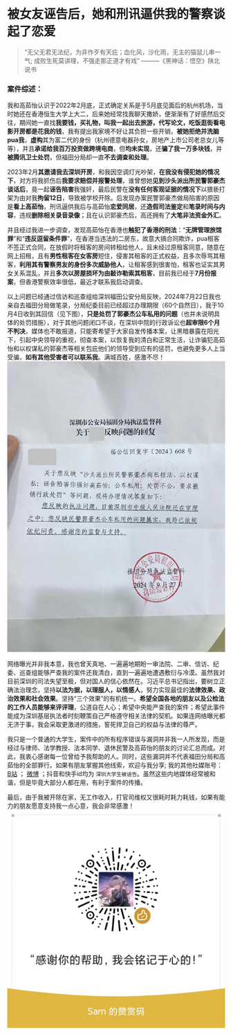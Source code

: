 # 被女友诬告后，她和刑讯逼供我的警察谈起了恋爱

> “无父无君无法纪，为非作歹有天庇；血化风，沙化雨，无主的猫鼠儿串一气; 成败生死莫讲理，不强走那正道才有戏”
> ———《黑神话：悟空》陕北说书

### 案件综述：

我和高茹怡认识于2022年2月底，正式确定关系是于5月底见面后的杭州机场，当时她还在香港恒生大学上大二，后来她经常找我聊天撒娇，便渐渐有了好感然后交往，期间她一直找**我要钱，买礼物，叫我一起出去旅游，代写论文，吃饭逛街看电影开房都是花我的钱**，我有提出我家境不好让其负担一些开销，**被她拒绝并洗脑pua我**，**虚构**其为富二代的身份（杭州德意电器孙女，房地产上市公司老总女儿等等），并且**承诺给我百万投资做跨境电商**，但**均未实现**，还**骗了我一万多块钱**，并**被腾讯卫士处罚**，但福田分局却一直**不去调查和处理**。

2023年2月**其邀请我去深圳开房**，和我因空调灯光吵架，**在我没有侵犯她的情况下**，对方将我抓伤后**我要求赔偿并报警处理**，谁曾想她**见到沙头派出所民警郭豪杰谈话后**，竟一起**诬告陷害**我强奸，最后民警在**没有任何客观证据的情况下**以猥亵打架为由对我**拘留12日**，导致被学校开除。后发现办案民警郭豪杰做局陷害的原因是**看上高茹怡**，刑讯逼供我后与高茹怡**恋爱同居**，还**造假司法鉴定**和**笔录时间与内容**，违规**删除相关录音录像**；且在认识郭豪杰后，高还拥有了**大笔非法资金外汇**。

并且经过我进一步调查，发现高茹怡在香港也**触犯了香港的刑法**：“**无牌管理旅馆罪**”和“**违反逗留条件罪**”，在香港当违法的二房东，故意大搞合同欺诈，pua租客不签正式合同，在放假时将租客的房间转租给他人，且未经过原租客同意，随意在网上招租，且有**男性租客在女客房**短住，侵害其租客的正式权益，且多次辱骂其租客，**利用其有警察男友的身份多次威胁他人**，让租客感到很害怕，租客也证实其男女关系混乱，并且**多次以房屋损坏为由敲诈勒索其租客**，目前我已经于**7月份报案**，但香港警察效率很低，最近才联系我启动调查。

以上问题已经通过信访和巡查组给深圳福田公安分局反映，2024年7月22日我也亲自去福田分局做笔录，分局纪委目前已经超过办理期限（60个自然日），我于10月4日收到其回信（见下图），**只是处罚了郭豪杰公车私用的问题**（也并未说明具体的处罚措施），对于其他问题闭口不谈，在深圳中院的行政诉讼也**超审限6个月不判决**，媒体也不敢报道，只能寄希望于大家自发传播本案，让黑暗暴露在阳光下，引起中央领导的重视，彻查本案，以恢复我的清白和正常生活，让诈骗犯高茹怡和以权谋私的郭豪杰等相关包庇他们的领导受到应有的惩罚，也避免更多人上当受骗，**如有其他受害者可以联系我**。满城百姓，感激不尽！
![image](https://github.com/dreamchaser123/ShenzhenWugao/blob/main/IMG/8a134d10f2a61e6e2c0119503889401.jpg)

网络曝光并非我本意，我也曾天真地、一遍遍地期盼一审法院、二审、信访、纪委、巡查组能够严查我的案件还我清白，直到一遍遍地遭遇敷衍与冷漠。虽然我对目前深圳的司法失望至极，但对国人的信心依然在。习近平总书记指出，要树立正确法治理念，坚持**以法为据，以理服人，以情感人**，努力实现最佳的**法律效果、政治效果和社会效果**。坚持“三个效果”的有机统一。**希望全国各地的朋友以及公检法的工作人员能够来评评理**，公道自在人心；希望中央能严查我的案件；希望此事件能成为深圳基层执法者时刻鞭策自己严格遵守相关法律的契机。如果连网络曝光都无济于事，我会采取更激进的措施，誓死捍卫自己的权益与法律的尊严。

我只是一个普通的大学生，案件中的所有程序错误与漏洞并非我一人所发现，而是经过与律师、法学教授、法本同学、退休民警及高茹怡的朋友的讨论汇总而成。对此，我衷心感谢每一位曾给予我帮助的人。同时，这些漏洞并不代表福田分局和高茹怡的全部罪行。如果有朋友掌握其他线索，欢迎与我分享; 我的其他社媒账号：[B站](https://space.bilibili.com/3546676476250539?spm_id_from=333.1007.0.0) ； [微博](https://weibo.com/u/7259916461) ；抖音和快手id均为 `深圳大学生被诬告`。虽然这些内地媒体经常被和谐，但是毕竟大部分人都在用，有利于案件的传播。

最后，由于我被开除在家，无工作收入，打官司维权又很耗时耗力耗钱，如果有能力的朋友愿意支持我一点心意，我会非常感激！
![image](https://github.com/dreamchaser123/ShenzhenWugao/blob/main/IMG/dffb0cf8760bfdad6ac80cefa1e00f6.jpg)
